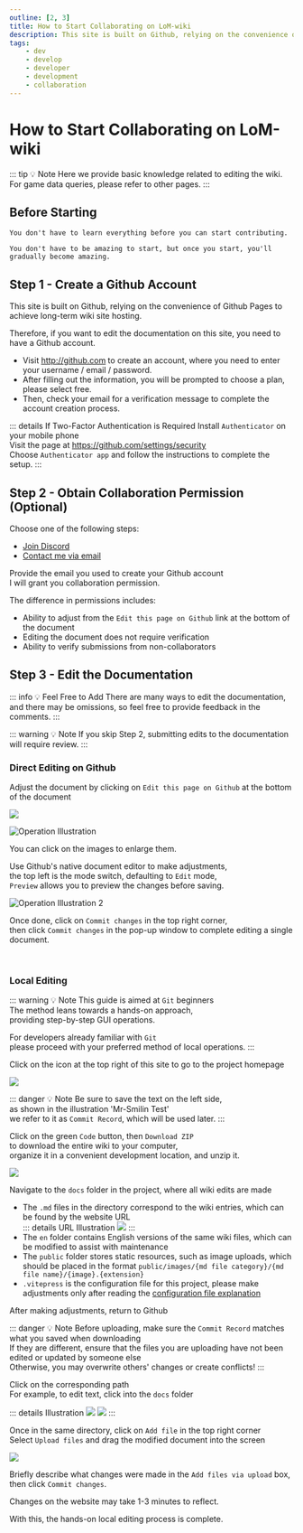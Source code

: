 ```yaml
---
outline: [2, 3]
title: How to Start Collaborating on LoM-wiki
description: This site is built on Github, relying on the convenience of Github Pages to achieve long-term wiki site hosting; therefore, if you want to edit the documentation on this site, you need to have a Github account.
tags:
    - dev
    - develop
    - developer
    - development
    - collaboration
---
```


# How to Start Collaborating on LoM-wiki

::: tip 💡 Note
Here we provide basic knowledge related to editing the wiki.  
For game data queries, please refer to other pages.
:::

## Before Starting

```
You don't have to learn everything before you can start contributing.

You don't have to be amazing to start, but once you start, you'll gradually become amazing.
```

## Step 1 - Create a Github Account

This site is built on Github, relying on the convenience of Github Pages to achieve long-term wiki site hosting.

Therefore, if you want to edit the documentation on this site, you need to have a Github account.

-   Visit http://github.com to create an account, where you need to enter your username / email / password.
-   After filling out the information, you will be prompted to choose a plan, please select free.
-   Then, check your email for a verification message to complete the account creation process.

::: details If Two-Factor Authentication is Required
Install `Authenticator` on your mobile phone  
Visit the page at https://github.com/settings/security  
Choose `Authenticator app` and follow the instructions to complete the setup.
:::

## Step 2 - Obtain Collaboration Permission (Optional)

Choose one of the following steps:

-   [Join Discord](https://discord.gg/P4kePy6qmc)
-   [Contact me via email](mailto:legendofmortal.wiki@gmail.com)

Provide the email you used to create your Github account  
I will grant you collaboration permission.

The difference in permissions includes:

-   Ability to adjust from the `Edit this page on Github` link at the bottom of the document
-   Editing the document does not require verification
-   Ability to verify submissions from non-collaborators

## Step 3 - Edit the Documentation

::: info 💡 Feel Free to Add
There are many ways to edit the documentation, and there may be omissions, so feel free to provide feedback in the comments.
:::

::: warning 💡 Note
If you skip Step 2, submitting edits to the documentation will require review.
:::

### Direct Editing on Github

Adjust the document by clicking on `Edit this page on Github` at the bottom of the document

![](/images/develop/1-start/01.webp)

![Operation Illustration](/images/develop/1-start/02.webp)

You can click on the images to enlarge them.

Use Github's native document editor to make adjustments,  
the top left is the mode switch, defaulting to `Edit` mode,  
`Preview` allows you to preview the changes before saving.

![Operation Illustration 2](/images/develop/1-start/03.webp)

Once done, click on `Commit changes` in the top right corner,  
then click `Commit changes` in the pop-up window to complete editing a single document.

<br>

### Local Editing

::: warning 💡 Note
This guide is aimed at `Git` beginners  
The method leans towards a hands-on approach,  
providing step-by-step GUI operations.

For developers already familiar with `Git`  
please proceed with your preferred method of local operations.
:::

Click on the icon at the top right of this site to go to the project homepage

![](/images/develop/1-start/04.webp)

::: danger 💡 Note
Be sure to save the text on the left side,  
as shown in the illustration 'Mr-Smilin Test'  
we refer to it as `Commit Record`, which will be used later.
:::

Click on the green `Code` button, then `Download ZIP`  
to download the entire wiki to your computer,  
organize it in a convenient development location, and unzip it.

![](/images/develop/1-start/05.webp)

Navigate to the `docs` folder in the project, where all wiki edits are made

-   The `.md` files in the directory correspond to the wiki entries, which can be found by the website URL  
    ::: details URL Illustration
    ![](/images/develop/1-start/06.webp)
    :::
-   The `en` folder contains English versions of the same wiki files, which can be modified to assist with maintenance
-   The `public` folder stores static resources, such as image uploads, which should be placed in the format `public/images/{md file category}/{md file name}/{image}.{extension}`
-   `.vitepress` is the configuration file for this project, please make adjustments only after reading the [configuration file explanation](/develop/2-vitepress)

After making adjustments, return to Github

::: danger 💡 Note
Before uploading, make sure the `Commit Record` matches what you saved when downloading  
If they are different, ensure that the files you are uploading have not been edited or updated by someone else  
Otherwise, you may overwrite others' changes or create conflicts!
:::

Click on the corresponding path  
For example, to edit text, click into the `docs` folder

::: details Illustration
![](/images/develop/1-start/07.webp)
![](/images/develop/1-start/08.webp)
:::

Once in the same directory, click on `Add file` in the top right corner  
Select `Upload files` and drag the modified document into the screen

![](/images/develop/1-start/08.webp)

Briefly describe what changes were made in the `Add files via upload` box,  
then click `Commit changes`.

Changes on the website may take 1-3 minutes to reflect.

With this, the hands-on local editing process is complete.
